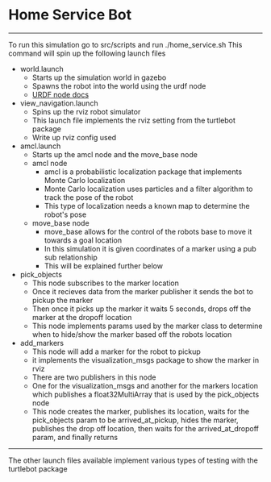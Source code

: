 # Home Service Bot
----
 To run this simulation go to src/scripts and run ./home_service.sh
 This command will spin up the following launch files
* world.launch
    * Starts up the simulation world in gazebo
    * Spawns the robot into the world using the urdf node
    * [URDF node docs](http://wiki.ros.org/simulator_gazebo/Tutorials/SpawningObjectInSimulation)
* view_navigation.launch
    * Spins up the rviz robot simulator
    * This launch file implements the rviz setting from the turtlebot package
    * Write up rviz config used
* amcl.launch
    * Starts up the amcl node and the move_base node
    * amcl node
        * amcl is a probabilistic localization package that implements Monte Carlo localization
        * Monte Carlo localization uses particles and a filter algorithm to track the pose of the robot
        * This type of localization needs a known map to determine the robot's pose
    * move_base node
        * move_base allows for the control of the robots base to move it towards a goal location
        * In this simulation it is given coordinates of a marker using a pub sub relationship
        * This will be explained further below
* pick_objects
    * This node subscribes to the marker location 
    * Once it recieves data from the marker publisher it sends the bot to pickup the marker
    * Then once it picks up the marker it waits 5 seconds, drops off the marker at the dropoff location
    * This node implements params used by the marker class to determine when to hide/show the marker based off the robots location
* add_markers
    * This node will add a marker for the robot to pickup
    * it implements the visualization_msgs package to show the marker in rviz
    * There are two publishers in this node
    * One for the visualization_msgs and another for the markers location which publishes a float32MultiArray that is used by the pick_objects node
    * This node creates the marker, publishes its location, waits for the pick_objects param to be arrived_at_pickup, hides the marker, publishes the drop off location,
    then waits for the arrived_at_dropoff param, and finally returns
----
The other launch files available implement various types of testing with the turtlebot package
    
